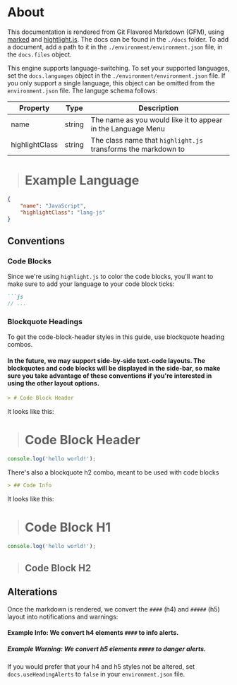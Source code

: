 # About

This documentation is rendered from Git Flavored Markdown (GFM), using [marked](https://www.npmjs.com/package/marked) and [hightlight.js](https://highlightjs.org/). The docs can be found in the `./docs` folder. To add a document, add a path to it in the `./environment/environment.json` file, in the `docs.files` object.

This engine supports language-switching. To set your supported languages, set the `docs.languages` object in the `./environment/environment.json` file. If you only support a single language, this object can be omitted from the `environment.json` file. The languge schema follows:

Property | Type | Description
-------- | ---- | -----------
name | string | The name as you would like it to appear in the Language Menu
highlightClass | string | The class name that `highlight.js` transforms the markdown to

> # Example Language

```JSON
{
    "name": "JavaScript",
    "highlightClass": "lang-js"
}
```

## Conventions

### Code Blocks

Since we're using `highlight.js` to color the code blocks, you'll want to make sure to add your language to your code block ticks:

```markdown
```js
// ...
```

### Blockquote Headings

To get the code-block-header styles in this guide, use blockquote heading combos.

#### In the future, we may support side-by-side text-code layouts. The blockquotes and code blocks will be displayed in the side-bar, so make sure you take advantage of these conventions if you're interested in using the other layout options.

```markdown
> # Code Block Header
```

It looks like this:

> # Code Block Header
```js
console.log('hello world!');
```

There's also a blockquote h2 combo, meant to be used with code blocks

```markdown
> ## Code Info
```

It looks like this:

> # Code Block H1
```js
console.log('hello world!');
```
> ## Code Block H2



## Alterations

Once the markdown is rendered, we convert the `####` (h4) and `#####` (h5) layout into notifications and warnings:

#### **Example Info**: We convert h4 elements `####` to info alerts.

##### **Example Warning**: We convert h5 elements `#####` to danger alerts.

If you would prefer that your h4 and h5 styles not be altered, set `docs.useHeadingAlerts` to `false` in your `environment.json` file.
